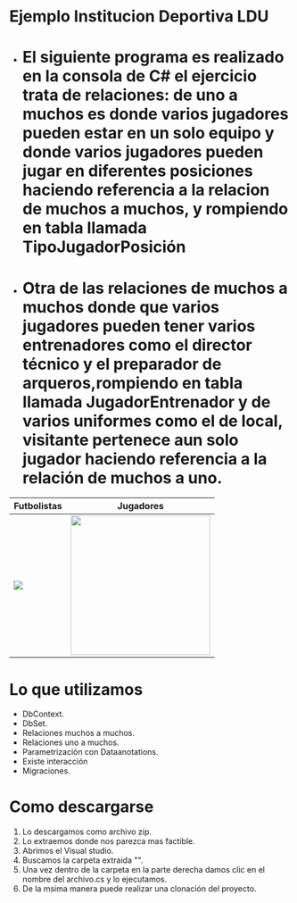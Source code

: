 # Ejemplo Institucion Deportiva LDU
<ul>
<li><h1>El siguiente programa   es realizado en la consola de   C#  el ejercicio trata de relaciones:  de uno a muchos es donde  varios jugadores pueden estar  en un solo  equipo  y  donde varios jugadores pueden jugar en diferentes posiciones haciendo referencia a la relacion de muchos a muchos, y rompiendo en tabla  llamada TipoJugadorPosición</h1></li> 
  <li><h1>Otra de las relaciones de muchos a muchos donde que varios jugadores pueden tener varios entrenadores  como el director técnico y el preparador de arqueros,rompiendo en tabla llamada JugadorEntrenador y de varios uniformes como el de local, visitante pertenece aun  solo jugador haciendo referencia a la relación  de muchos a uno.</h1></li> 
 </ul> 


| Futbolistas | Jugadores |
| ------------ | ------------- |
| <img src="https://i.pinimg.com/736x/69/20/64/692064981d3fb4135b010af521384dfd.jpg"> | <img src="http://www.nkfu.com/wp-content/uploads/2011/05/futbol1.jpg" width="250"> |

 # Lo que utilizamos 
   <ul>  
<li>DbContext.</li> 
  <li>DbSet.</li> 
<li> Relaciones muchos a muchos.</li> 
<li>Relaciones uno a muchos.</li> 
<li>Parametrización con Dataanotations.</li> 
<li>Existe interacción</li> 
<li>Migraciones.</li> 
   
  </ul> 
 
 # Como descargarse
 
 <ol> 
<li> Lo descargamos como archivo zip.</li> 
<li>Lo extraemos donde nos parezca mas factible.</li> 
<li>Abrimos el Visual studio.</li> 
<li>Buscamos la carpeta extraida "".</li> 
<li>Una vez dentro de la carpeta en la parte derecha damos clic en el nombre del archivo.cs y lo ejecutamos.</li> 
<li>De la msima manera puede realizar una clonación  del proyecto.</li> 
  </ol> 
